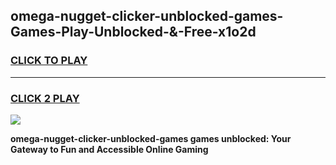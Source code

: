 
## omega-nugget-clicker-unblocked-games-Games-Play-Unblocked-&-Free-x1o2d
<h3>
<a href="https://premium76.site?title=omega-nugget-clicker-unblocked-games&ref=24A">CLICK TO PLAY</a></h3>
<hr>

<h3>
<a href="https://premium76.site?title=omega-nugget-clicker-unblocked-games&ref=24A">CLICK 2 PLAY</a>
  
</h3>

<a href="https://premium76.site?title=omega-nugget-clicker-unblocked-games&ref=24A"><img src="https://clearcache.store/games.png"></a>


**omega-nugget-clicker-unblocked-games games unblocked: Your Gateway to Fun and Accessible Online Gaming**
